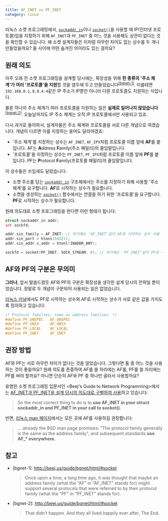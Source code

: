 ```yaml
---
title: AF_INET vs PF_INET
category: linux
---
```


리눅스 소켓 프로그래밍에서, [`sockaddr_in`](http://man7.org/linux/man-pages/man7/ip.7.html)이나 [`socket()`](http://man7.org/linux/man-pages/man2/socket.2.html)을 사용할 때 IP(인터넷 프로토콜)임을 지정하기 위해 `AF_INET`과 `PF_INET` 중 어느 것을 사용해도 상관이 없다는 것을 확인할 수 있습니다. 왜 소켓 설계자들은 이처럼 아무런 차이도 없는 상수를 두 개나 만들었을까요? 둘 사이에 어떤 숨겨진 의미라도 있는 걸까요?

## 원래 의도

아주 오래 전 소켓 프로그래밍을 설계할 당시에는, 확장성을 위해 **한 종류의 '주소 체계'가 여러 '프로토콜'을 지원**할 것을 염두에 두고 만들었습니다<sup>[[bgnet-1]](#footnote-bgnet-1)</sup>. 이를테면 `192.168.0.1`, `8.8.4.4`같은 IP 주소가 IP뿐만 아니라 다른 프로토콜도 지원하는 식입니다.

물론 하나의 주소 체계가 여러 프로토콜을 지원하는 일은 **실제로 일어나지 않았습니다**<sup>[[bgnet-2]](#footnote-bgnet-2)</sup>. 오늘날까지도 IP 주소 체계는 오직 IP 프로토콜에서만 사용되고 있죠.

다시 과거로 돌아와서, 설계자들은 주소 체계와 프로토콜을 서로 다른 개념으로 여겼습니다. 개념이 다르면 이를 지칭하는 용어도 달라야겠죠:

- '주소 체계'를 지정하는 상수는 `AF_INET`, `AF_IPX`처럼 프로토콜 이름 앞에 **AF**를 붙입니다. AF는 **A**ddress **F**amily(주소 패밀리)의 줄임말입니다.
- '프로토콜'을 지정하는 상수는 `PF_INET`, `PF_IPX`처럼 프로토콜 이름 앞에 **PF**를 붙입니다. PF는 **P**rotocol **F**amily(프로토콜 패밀리)의 줄임말입니다.

이 상수들은 쓰임새도 달랐습니다:

- 소켓 주소를 담는 [`sockaddr_in`](http://man7.org/linux/man-pages/man7/ip.7.html) 구조체에서는 주소를 지정하기 위해 사용할 '주소 체계'를 요구합니다. **AF**로 시작하는 상수가 필요합니다.
- 소켓을 생성하는 [`socket()`](http://man7.org/linux/man-pages/man2/socket.2.html) 함수에서는 연결을 하기 위한 '프로토콜'을 요구합니다. **PF**로 시작하는 상수가 필요합니다.

원래 의도대로 소켓 프로그래밍을 한다면 이런 형태가 됩니다:

```c
struct sockaddr_in addr;
int sockfd;

addr.sin_family = AF_INET; // 여기에는 'AF_INET'같이 AF로 시작하는 상수 사용
addr.sin_port = htons(54321);
addr.sin_addr.s_addr = htonl(INADDR_ANY);

sockfd = socket(PF_INET, SOCK_STREAM, 0); // 여기에는 'PF_INET'같이 PF로 시작하는 상수 사용
```

## AF와 PF의 구분은 무의미

**그러나**, 앞서 말씀드렸듯 AF와 PF의 구분은 확장성을 생각한 설계 당시의 전략일 뿐이었습니다. 정말로 두 개념이 구분되어 사용되는 일은 없었습니다.

[리눅스 커널](https://github.com/torvalds/linux/blob/26bc672134241a080a83b2ab9aa8abede8d30e1c/include/linux/socket.h#L215-L219)에서도 PF로 시작하는 상수와 AF로 시작하는 상수가 서로 같은 값을 가지도록 정의하고 있습니다:

```c
/* Protocol families, same as address families. */
#define PF_UNSPEC	AF_UNSPEC
#define PF_UNIX		AF_UNIX
#define PF_LOCAL	AF_LOCAL
#define PF_INET		AF_INET
```

## 권장 방법

AF와 PF는 서로 아무런 차이가 없다는 것을 알았습니다. 그렇다면 둘 중 어느 것을 사용하는 것이 좋을까요? 원래 의도를 존중하여 AF를 쓸 자리에는 AF를, PF를 쓸 자리에는 PF를 써야 할까요? 아니면 단순히 AF와 PF 중 하나만 골라서 사용할까요?

유명한 소켓 프로그래밍 입문서인 <Beej's Guide to Network Programming>에서는 [AF_INET과 PF_INET을 설계 당시의 의도대로 구별하여 사용](http://beej.us/guide/bgnet/html/#socket)하고 있습니다:

> So the most correct thing to do is to **use AF_INET in your struct sockaddr_in and PF_INET in your call to socket()**.

반면, [리눅스 man 페이지](http://man7.org/linux/man-pages/man2/socket.2.html#NOTES)에서는 모든 곳에 AF를 사용하길 권장합니다:

> ... already the BSD man page promises: "The protocol family generally is the same as the address family", and subsequent standards **use AF_\* everywhere.**

## 참고

- <span id="footnote-bgnet-1">[bgnet-1]</span>: <http://beej.us/guide/bgnet/html/#socket>

  > Once upon a time, a long time ago, it was thought that maybe an address family (what the “AF” in “AF_INET” stands for) might support several protocols that were referred to by their protocol family (what the “PF” in “PF_INET” stands for).

- <span id="footnote-bgnet-2">[bgnet-2]</span>: <http://beej.us/guide/bgnet/html/#socket>

  > That didn’t happen. And they all lived happily ever after, The End.
